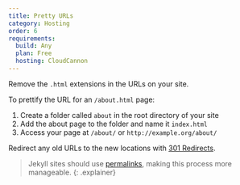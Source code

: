 ```yaml
---
title: Pretty URLs
category: Hosting
order: 6
requirements:
  build: Any
  plan: Free
  hosting: CloudCannon
---
```


Remove the `.html` extensions in the URLs on your site.

To prettify the URL for an `/about.html` page:

1. Create a folder called `about` in the root directory of your site
2. Add the about page to the folder and name it `index.html`
3. Access your page at `/about/` or `http://example.org/about/`

Redirect any old URLs to the new locations with [301 Redirects](/hosting/301-redirects/).

> Jekyll sites should use [permalinks](https://jekyllrb.com/docs/permalinks/), making this process more manageable.
{: .explainer}
